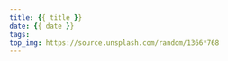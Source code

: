 ```yaml
---
title: {{ title }}
date: {{ date }}
tags:
top_img: https://source.unsplash.com/random/1366*768
---
```

